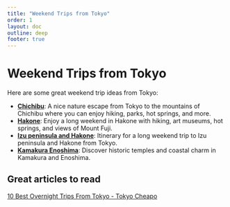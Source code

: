 ```yaml
---
title: "Weekend Trips from Tokyo"
order: 1
layout: doc
outline: deep
footer: true
---
```


# Weekend Trips from Tokyo

Here are some great weekend trip ideas from Tokyo:
* **[Chichibu](./chichibu-trip.md)**: A nice nature escape from Tokyo to the mountains of Chichibu where you can enjoy hiking, parks, hot springs, and more.
* **[Hakone](./hakone-trip.md)**: Enjoy a long weekend in Hakone with hiking, art museums, hot springs, and views of Mount Fuji.
* **[Izu peninsula and Hakone](./izu-hakone-trip.md)**: Itinerary for a long weekend trip to Izu peninsula and Hakone from Tokyo.
* **[Kamakura Enoshima](./kamakura-enoshima-trip.md)**: Discover historic temples and coastal charm in Kamakura and Enoshima.


## Great articles to read

[10 Best Overnight Trips From Tokyo - Tokyo Cheapo](https://tokyocheapo.com/travel-2/overnight-trips-from-tokyo/)
